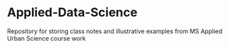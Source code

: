 # Applied-Data-Science

Repository for storing class notes and illustrative examples from MS Applied Urban Science course work
